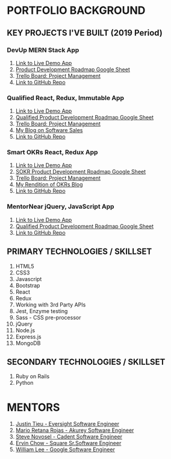 # PORTFOLIO BACKGROUND

## KEY PROJECTS I'VE BUILT (2019 Period)

### DevUp MERN Stack App

1. [Link to Live Demo App](https://mysterious-beach-31537.herokuapp.com/)
2. [Product Development Roadmap Google Sheet ](https://docs.google.com/spreadsheets/d/1o4sprh2MZLxBz51ovs73EU60IZluEcdfZgjpZjyBkiU/edit?usp=sharing)
3. [Trello Board: Project Management](https://trello.com/b/sm1E6ew0/devup-mern-stack-project)
4. [Link to GitHub Repo ](https://github.com/alexsjcho/mern-social-full-stack-app)

### Qualified React, Redux, Immutable App

1. [Link to Live Demo App ](https://nifty-hugle-cf06c5.netlify.com)
2. [Qualified Product Development Roadmap Google Sheet ](https://docs.google.com/spreadsheets/d/1rEqcpEd8b2sCHKsGvMcy7s1Rh6V66-jFo1X5c5EcSOE/edit?usp=sharing)
3. [Trello Board: Project Management](https://trello.com/b/Wxv7FAQB/qualified-react-crm)
4. [My Blog on Software Sales ](https://www.mraddoil.com/2018/12/23/is-software-sales-right-for-you/)
5. [Link to GitHub Repo ](https://github.com/alexsjcho/qualified-react-redux-immutable-app)

### Smart OKRs React, Redux App

1. [Link to Live Demo App](https://friendly-wiles-9707cf.netlify.com/)
2. [SOKR Product Development Roadmap Google Sheet ](https://docs.google.com/spreadsheets/d/1TXtMZzuoYQbTcidbsaGsN8lnYE67iHUw5Hx8yiXkN7E/edit?usp=sharing)
3. [Trello Board: Project Management](https://trello.com/b/aQDwaNUn/smartokrs)
4. [My Rendition of OKRs Blog](https://www.mraddoil.com/2019/02/10/okrs-goal-management-framework/)
5. [Link to GitHub Repo ](https://github.com/alexsjcho/smart-okr-react-redux-app)

### MentorNear jQuery, JavaScript App

1. [Link to Live Demo App ](https://alexsjcho.github.io/mentor-near-api-capstone/)
2. [Qualified Product Development Roadmap Google Sheet ](https://docs.google.com/spreadsheets/d/1rEqcpEd8b2sCHKsGvMcy7s1Rh6V66-jFo1X5c5EcSOE/edit?usp=sharing)
3. [Link to GitHub Repo ](https://github.com/alexsjcho/mentor-near-api-capstone)

## PRIMARY TECHNOLOGIES / SKILLSET

1. HTML5
2. CSS3
3. Javascript
4. Bootstrap
5. React
6. Redux
7. Working with 3rd Party APIs
8. Jest, Enzyme testing
9. Sass - CSS pre-processor
10. jQuery
11. Node.js
12. Express.js
13. MongoDB

## SECONDARY TECHNOLOGIES / SKILLSET

1. Ruby on Rails
2. Python

# MENTORS

1. [Justin Tieu - Eversight Software Engineer ](https://www.linkedin.com/in/justintieu/)
2. [Mario Retana Rojas - Akurey Software Engineer ](https://www.linkedin.com/in/marioretana/)
3. [Steve Novosel - Cadent Software Engineer ](https://www.linkedin.com/in/steve-novosel1183/)
4. [Ervin Chow - Square Sr.Software Engineer](https://www.linkedin.com/in/ervinchow/)
5. [William Lee - Google Software Engineer](https://www.linkedin.com/in/williamlee948/)
